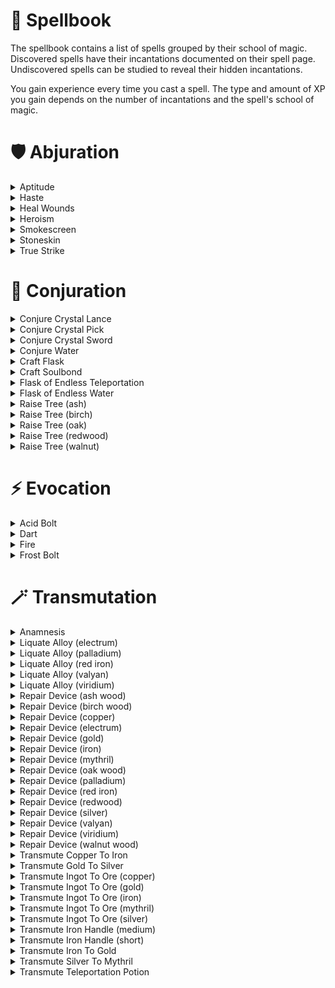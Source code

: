 # 📖 Spellbook

The spellbook contains a list of spells grouped by their school of magic. Discovered spells have their incantations documented on their spell page. Undiscovered spells can be studied to reveal their hidden incantations.

You gain experience every time you cast a spell. The type and amount of XP you gain depends on the number of incantations and the spell's school of magic.

# 🛡 Abjuration

<details>
<summary>Aptitude</summary>
<blockquote>
<h2>Aptitude</h2>
<dl>
  <dt>School</dt>
  <dd>Abjuration</dd>

  <dt>Type</dt>
  <dd>Prepared</dd>

  <dt>Description</dt>
  <dd>Temporarily increases your skill XP multiplier. Affects all skill trees except Voodoo.</dd>

  <dt>Incantations</dt>
  <dd>Discovered by <b>KennyeSpring</b>
    <table>
      <thead>
        <tr>
          <th>Dock</th>
          <th>Incantation</th>
        </tr>
      </thead>
      <tbody>
        <tr>
          <td align="center"><code>ζ</code></td>
          <td>
            "FLUID OF SILICA"
            <br />
            flask containing water
          </td>
        </tr>
        <tr>
          <td align="center"><code>δ</code></td>
          <td>
            "ESSENCE OF PRODUCE"
            <br />
            burnt onion
          </td>
        </tr>
        <tr>
          <td align="center"><code>λ</code></td>
          <td>
            "AETHER OF GEMS"
            <br />
            blue crystal shard
          </td>
        </tr>
        <tr>
          <td align="center"><code>Ω</code></td>
          <td>
            "SEAL"
          </td>
        </tr>
      </tbody>
    </table>
  </dd>
</dl>
</blockquote>
</details>

<details>
<summary>Haste</summary>
<blockquote>
<h2>Haste</h2>
<dl>
  <dt>School</dt>
  <dd>Abjuration</dd>

  <dt>Type</dt>
  <dd>Prepared</dd>

  <dt>Description</dt>
  <dd>Temporarily increases the movement speed of you and nearby Soulbound players.</dd>

  <dt>Incantations</dt>
  <dd>Discovered by <b>KennyeSpring</b>
    <table>
      <thead>
        <tr>
          <th>Dock</th>
          <th>Incantation</th>
        </tr>
      </thead>
      <tbody>
        <tr>
          <td align="center"><code>ζ</code></td>
          <td>
            "FLUID OF SILICA"
            <br />
            flask containing water
          </td>
        </tr>
        <tr>
          <td align="center"><code>δ</code></td>
          <td>
            "ESSENCE OF DAIS"
            <br />
            burnt dais leg
          </td>
        </tr>
        <tr>
          <td align="center"><code>λ</code></td>
          <td>
            "AETHER OF GEMS"
            <br />
            blue crystal shard
          </td>
        </tr>
        <tr>
          <td align="center"><code>Ω</code></td>
          <td>
            "TUFT OF SPRIGGULL"
            <br />
            red spriggull feather
          </td>
        </tr>
      </tbody>
    </table>
  </dd>
</dl>
</blockquote>
</details>

<details>
<summary>Heal Wounds</summary>
<blockquote>
<h2>Heal Wounds</h2>
<dl>
  <dt>School</dt>
  <dd>Abjuration</dd>

  <dt>Type</dt>
  <dd>Prepared</dd>

  <dt>Description</dt>
  <dd>Instantly heals you and nearby Soulbound players.</dd>

  <dt>Incantations</dt>
  <dd>This spell's incantations are unknown. You can study this spell to discover its incantations.</dd>
</dl>
</blockquote>
</details>

<details>
<summary>Heroism</summary>
<blockquote>
<h2>Heroism</h2>
<dl>
  <dt>School</dt>
  <dd>Abjuration</dd>

  <dt>Type</dt>
  <dd>Prepared</dd>

  <dt>Description</dt>
  <dd>Temporarily increases the maximum health of you and nearby Soulbound players.</dd>

  <dt>Incantations</dt>
  <dd>Discovered by <b>KennyeSpring</b>
    <table>
      <thead>
        <tr>
          <th>Dock</th>
          <th>Incantation</th>
        </tr>
      </thead>
      <tbody>
        <tr>
          <td align="center"><code>ζ</code></td>
          <td>
            "FLUID OF SILICA"
            <br />
            flask containing water
          </td>
        </tr>
        <tr>
          <td align="center"><code>δ</code></td>
          <td>
            "ESSENCE OF PRODUCE"
            <br />
            burnt carrot
          </td>
        </tr>
        <tr>
          <td align="center"><code>λ</code></td>
          <td>
            "AETHER OF GEMS"
            <br />
            blue crystal shard
          </td>
        </tr>
        <tr>
          <td align="center"><code>Ω</code></td>
          <td>
            "SEAL"
          </td>
        </tr>
      </tbody>
    </table>
  </dd>
</dl>
</blockquote>
</details>

<details>
<summary>Smokescreen</summary>
<blockquote>
<h2>Smokescreen</h2>
<dl>
  <dt>School</dt>
  <dd>Abjuration</dd>

  <dt>Type</dt>
  <dd>Prepared</dd>

  <dt>Description</dt>
  <dd>Creates a large temporary stack of smoke that obscures vision.</dd>

  <dt>Incantations</dt>
  <dd>Discovered by <b>CrossbowCat</b>
    <table>
      <thead>
        <tr>
          <th>Dock</th>
          <th>Incantation</th>
        </tr>
      </thead>
      <tbody>
        <tr>
          <td align="center"><code>ζ</code></td>
          <td>
            "BONDS OF SILICA"
            <br />
            empty flask
          </td>
        </tr>
        <tr>
          <td align="center"><code>δ</code></td>
          <td>
            "ESSENCE OF EMBERS"
            <br />
            grass clump
          </td>
        </tr>
        <tr>
          <td align="center"><code>λ</code></td>
          <td>
            "SEAL"
          </td>
        </tr>
      </tbody>
    </table>
  </dd>
</dl>
</blockquote>
</details>

<details>
<summary>Stoneskin</summary>
<blockquote>
<h2>Stoneskin</h2>
<dl>
  <dt>School</dt>
  <dd>Abjuration</dd>

  <dt>Type</dt>
  <dd>Prepared</dd>

  <dt>Description</dt>
  <dd>Creates a large temporary stack of smoke that obscures vision.Temporarily increases the damage protection of you and nearby Soulbound players.</dd>

  <dt>Incantations</dt>
  <dd>Discovered by <b>KennyeSpring</b>
    <table>
      <thead>
        <tr>
          <th>Dock</th>
          <th>Incantation</th>
        </tr>
      </thead>
      <tbody>
        <tr>
          <td align="center"><code>ζ</code></td>
          <td>
            "FLUID OF SILICA"
            <br />
            flask containing water
          </td>
        </tr>
        <tr>
          <td align="center"><code>δ</code></td>
          <td>
            "ESSENCE OF PRODUCE"
            <br />
            burnt eggplant
          </td>
        </tr>
        <tr>
          <td align="center"><code>λ</code></td>
          <td>
            "AETHER OF GEMS"
            <br />
            blue crystal shard
          </td>
        </tr>
        <tr>
          <td align="center"><code>Ω</code></td>
          <td>
            "SKIN OF EARTH"
            <br />
            rock
          </td>
        </tr>
      </tbody>
    </table>
  </dd>
</dl>
</blockquote>
</details>

<details>
<summary>True Strike</summary>
<blockquote>
<h2>True Strike</h2>
<dl>
  <dt>School</dt>
  <dd>Abjuration</dd>

  <dt>Type</dt>
  <dd>Prepared</dd>

  <dt>Description</dt>
  <dd>Temporarily increases the damage dealt by you and nearby Soulbound players.</dd>

  <dt>Incantations</dt>
  <dd>Discovered by <b>KennyeSpring</b>
    <table>
      <thead>
        <tr>
          <th>Dock</th>
          <th>Incantation</th>
        </tr>
      </thead>
      <tbody>
        <tr>
          <td align="center"><code>ζ</code></td>
          <td>
            "FLUID OF SILICA"
            <br />
            flask containing water
          </td>
        </tr>
        <tr>
          <td align="center"><code>δ</code></td>
          <td>
            "ESSENCE OF BABU"
            <br />
            burnt babu leg
          </td>
        </tr>
        <tr>
          <td align="center"><code>λ</code></td>
          <td>
            "AETHER OF GEMS"
            <br />
            blue crystal shard
          </td>
        </tr>
        <tr>
          <td align="center"><code>Ω</code></td>
          <td>
            "ARTIFACT OF WEAPON"
            <br />
            karimata arrow
          </td>
        </tr>
      </tbody>
    </table>
  </dd>
</dl>
</blockquote>
</details>

# 🌱 Conjuration

<details>
<summary>Conjure Crystal Lance</summary>
<blockquote>
<h2>Conjure Crystal Lance</h2>
<dl>
  <dt>School</dt>
  <dd>Conjuration</dd>

  <dt>Type</dt>
  <dd>Prepared</dd>

  <dt>Casts from</dt>
  <dd>Main hand</dd>

  <dt>Description</dt>
  <dd>Conjures a blue crystal lance that can be wielded like a weapon.</dd>

  <dt>Incantations</dt>
  <dd>This spell's incantations are unknown. You can study this spell to discover its incantations.</dd>
</dl>
</blockquote>
</details>

<details>
<summary>Conjure Crystal Pick</summary>
<blockquote>
<h2>Conjure Crystal Pick</h2>
<dl>
  <dt>School</dt>
  <dd>Conjuration</dd>

  <dt>Type</dt>
  <dd>Prepared</dd>

  <dt>Casts from</dt>
  <dd>Main hand</dd>

  <dt>Description</dt>
  <dd>Conjures a blue crystal pickaxe that can be wielded like a weapon.</dd>

  <dt>Incantations</dt>
  <dd>This spell's incantations are unknown. You can study this spell to discover its incantations.</dd>
</dl>
</blockquote>
</details>

<details>
<summary>Conjure Crystal Sword</summary>
<blockquote>
<h2>Conjure Crystal Sword</h2>
<dl>
  <dt>School</dt>
  <dd>Conjuration</dd>

  <dt>Type</dt>
  <dd>Prepared</dd>

  <dt>Casts from</dt>
  <dd>Main hand</dd>

  <dt>Description</dt>
  <dd>Conjures a blue crystal sword that can be wielded like a weapon.</dd>

  <dt>Incantations</dt>
  <dd>This spell's incantations are unknown. You can study this spell to discover its incantations.</dd>
</dl>
</blockquote>
</details>

<details>
<summary>Conjure Water</summary>
<blockquote>
<h2>Conjure Water</h2>
<dl>
  <dt>School</dt>
  <dd>Conjuration</dd>

  <dt>Type</dt>
  <dd>Instant</dd>

  <dt>Casts from</dt>
  <dd>Main hand</dd>

  <dt>Description</dt>
  <dd>Conjures a single serving of water inside of an empty flask.</dd>

  <dt>Incantations</dt>
  <dd>
    <table>
      <thead>
        <tr>
          <th>Dock</th>
          <th>Incantation</th>
        </tr>
      </thead>
      <tbody>
        <tr>
          <td align="center"><code>ζ</code></td>
          <td>
            "BONDS OF SILICA"
            <br />
            empty flask
          </td>
        </tr>
        <tr>
          <td align="center"><code>δ</code></td>
          <td>
            "FLUID OF PRODUCE"
            <br />
            ripe blueberry
          </td>
        </tr>
        <tr>
          <td align="center"><code>λ</code></td>
          <td>
            "SEAL"
          </td>
        </tr>
      </tbody>
    </table>
  </dd>
</dl>
</blockquote>
</details>

<details>
<summary>Craft Flask</summary>
<blockquote>
<h2>Craft Flask</h2>
<dl>
  <dt>School</dt>
  <dd>Conjuration</dd>

  <dt>Type</dt>
  <dd>Instant</dd>

  <dt>Casts from</dt>
  <dd>Main hand</dd>

  <dt>Description</dt>
  <dd>Conjures a small glass container used to hold various liquids.</dd>

  <dt>Incantations</dt>
  <dd>
    <table>
      <thead>
        <tr>
          <th>Dock</th>
          <th>Incantation</th>
        </tr>
      </thead>
      <tbody>
        <tr>
          <td align="center"><code>ζ</code></td>
          <td>
            "ESSENCE OF SILICA"
            <br />
            sandstone
          </td>
        </tr>
        <tr>
          <td align="center"><code>δ</code></td>
          <td>
            "HEART OF EMBERS"
            <br />
            coal
          </td>
        </tr>
        <tr>
          <td align="center"><code>λ</code></td>
          <td>
            "SEAL"
          </td>
        </tr>
      </tbody>
    </table>
  </dd>
</dl>
</blockquote>
</details>

<details>
<summary>Craft Soulbond</summary>
<blockquote>
<h2>Craft Soulbond</h2>
<dl>
  <dt>School</dt>
  <dd>Conjuration</dd>

  <dt>Type</dt>
  <dd>Instant</dd>

  <dt>Casts from</dt>
  <dd>Main hand</dd>

  <dt>Description</dt>
  <dd>Creates an artifact that lets another player bind their soul to you. Once Soulbound, certain spells that affect you also affect them. To Soulbind with someone, the other player must place the artifact in one of your belt docks. You can have up to 4 other players Soulbound to you at once. Touching an artifact bound to another player will break the Soulbond.</dd>

  <dt>Incantations</dt>
  <dd>This spell's incantations are unknown. You can study this spell to discover its incantations.</dd>
</dl>
</blockquote>
</details>

<details>
<summary>Flask of Endless Teleportation</summary>
<blockquote>
<h2>Flask of Endless Teleportation</h2>
<dl>
  <dt>School</dt>
  <dd>Conjuration</dd>

  <dt>Type</dt>
  <dd>Instant</dd>

  <dt>Casts from</dt>
  <dd>Main hand</dd>

  <dt>Description</dt>
  <dd>Conjures additional servings of teleportation potion inside of a flask already containing teleportation potion.</dd>

  <dt>Incantations</dt>
  <dd>
    <table>
      <thead>
        <tr>
          <th>Dock</th>
          <th>Incantation</th>
        </tr>
      </thead>
      <tbody>
        <tr>
          <td align="center"><code>ζ</code></td>
          <td>
            "FLUID OF SILICA"
            <br />
            flask containing teleportation potion
          </td>
        </tr>
        <tr>
          <td align="center"><code>δ</code></td>
          <td>
            "ESSENCE OF FUNGI"
            <br />
            burnt red mushroom
          </td>
        </tr>
        <tr>
          <td align="center"><code>λ</code></td>
          <td>
            "SEAL"
          </td>
        </tr>
      </tbody>
    </table>
  </dd>
</dl>
</blockquote>
</details>

<details>
<summary>Flask of Endless Water</summary>
<blockquote>
<h2>Flask of Endless Water</h2>
<dl>
  <dt>School</dt>
  <dd>Conjuration</dd>

  <dt>Type</dt>
  <dd>Instant</dd>

  <dt>Casts from</dt>
  <dd>Main hand</dd>

  <dt>Description</dt>
  <dd>Conjures additional servings of water inside of a flask already containing water.</dd>

  <dt>Incantations</dt>
  <dd>
    <table>
      <thead>
        <tr>
          <th>Dock</th>
          <th>Incantation</th>
        </tr>
      </thead>
      <tbody>
        <tr>
          <td align="center"><code>ζ</code></td>
          <td>
            "FLUID OF SILICA"
            <br />
            flask containing water
          </td>
        </tr>
        <tr>
          <td align="center"><code>δ</code></td>
          <td>
            "FLUID OF PRODUCE"
            <br />
            ripe blueberry
          </td>
        </tr>
        <tr>
          <td align="center"><code>λ</code></td>
          <td>
            "SEAL"
          </td>
        </tr>
      </tbody>
    </table>
  </dd>
</dl>
</blockquote>
</details>

<details>
<summary>Raise Tree (ash)</summary>
<blockquote>
<h2>Raise Tree (ash)</h2>
<dl>
  <dt>School</dt>
  <dd>Conjuration</dd>

  <dt>Type</dt>
  <dd>Prepared</dd>

  <dt>Casts from</dt>
  <dd>Main hand</dd>

  <dt>Description</dt>
  <dd>Conjures a unique ash tree.</dd>

  <dt>Incantations</dt>
  <dd>This spell's incantations are unknown. You can study this spell to discover its incantations.</dd>
</dl>
</blockquote>
</details>

<details>
<summary>Raise Tree (birch)</summary>
<blockquote>
<h2>Raise Tree (birch)</h2>
<dl>
  <dt>School</dt>
  <dd>Conjuration</dd>

  <dt>Type</dt>
  <dd>Prepared</dd>

  <dt>Casts from</dt>
  <dd>Main hand</dd>

  <dt>Description</dt>
  <dd>Conjures a unique birch tree.</dd>

  <dt>Incantations</dt>
  <dd>This spell's incantations are unknown. You can study this spell to discover its incantations.</dd>
</dl>
</blockquote>
</details>

<details>
<summary>Raise Tree (oak)</summary>
<blockquote>
<h2>Raise Tree (oak)</h2>
<dl>
  <dt>School</dt>
  <dd>Conjuration</dd>

  <dt>Type</dt>
  <dd>Prepared</dd>

  <dt>Casts from</dt>
  <dd>Main hand</dd>

  <dt>Description</dt>
  <dd>Conjures a unique oak tree.</dd>

  <dt>Incantations</dt>
  <dd>This spell's incantations are unknown. You can study this spell to discover its incantations.</dd>
</dl>
</blockquote>
</details>

<details>
<summary>Raise Tree (redwood)</summary>
<blockquote>
<h2>Raise Tree (redwood)</h2>
<dl>
  <dt>School</dt>
  <dd>Conjuration</dd>

  <dt>Type</dt>
  <dd>Prepared</dd>

  <dt>Casts from</dt>
  <dd>Main hand</dd>

  <dt>Description</dt>
  <dd>Conjures a unique redwood tree.</dd>

  <dt>Incantations</dt>
  <dd>This spell's incantations are unknown. You can study this spell to discover its incantations.</dd>
</dl>
</blockquote>
</details>

<details>
<summary>Raise Tree (walnut)</summary>
<blockquote>
<h2>Raise Tree (walnut)</h2>
<dl>
  <dt>School</dt>
  <dd>Conjuration</dd>

  <dt>Type</dt>
  <dd>Prepared</dd>

  <dt>Casts from</dt>
  <dd>Main hand</dd>

  <dt>Description</dt>
  <dd>Conjures a walnut birch tree.</dd>

  <dt>Incantations</dt>
  <dd>This spell's incantations are unknown. You can study this spell to discover its incantations.</dd>
</dl>
</blockquote>
</details>

# ⚡️ Evocation

<details>
<summary>Acid Bolt</summary>
<blockquote>
<h2>Acid Bolt</h2>
<dl>
  <dt>School</dt>
  <dd>Evocation</dd>

  <dt>Type</dt>
  <dd>Prepared</dd>

  <dt>Casts from</dt>
  <dd>Main hand</dd>

  <dt>Description</dt>
  <dd>Launches a large ball of acid from your hand.</dd>

  <dt>Incantations</dt>
  <dd>This spell's incantations are unknown. You can study this spell to discover its incantations.</dd>
</dl>
</blockquote>
</details>

<details>
<summary>Dart</summary>
<blockquote>
<h2>Dart</h2>
<dl>
  <dt>School</dt>
  <dd>Evocation</dd>

  <dt>Type</dt>
  <dd>Prepared</dd>

  <dt>Casts from</dt>
  <dd>Main hand</dd>

  <dt>Description</dt>
  <dd>Launches a gotera dart from your hand.</dd>

  <dt>Incantations</dt>
  <dd>This spell's incantations are unknown. You can study this spell to discover its incantations.</dd>
</dl>
</blockquote>
</details>

<details>
<summary>Fire</summary>
<blockquote>
<h2>Fire</h2>
<dl>
  <dt>School</dt>
  <dd>Evocation</dd>

  <dt>Type</dt>
  <dd>Prepared</dd>

  <dt>Casts from</dt>
  <dd>Main hand</dd>

  <dt>Description</dt>
  <dd>Creates a fireball in the palm of your hand. This fireball can be placed on the ground to kindle firewood, or thrown to illuminate dark places.</dd>

  <dt>Incantations</dt>
  <dd>
    <table>
      <thead>
        <tr>
          <th>Dock</th>
          <th>Incantation</th>
        </tr>
      </thead>
      <tbody>
        <tr>
          <td align="center"><code>ζ</code></td>
          <td>
            "ESSENCE OF EMBERS"
            <br />
            grass clump
          </td>
        </tr>
        <tr>
          <td align="center"><code>δ</code></td>
          <td>
            "FRAGMENT OF PYRE"
            <br />
            flint
          </td>
        </tr>
        <tr>
          <td align="center"><code>λ</code></td>
          <td>
            "SEAL"
          </td>
        </tr>
      </tbody>
    </table>
  </dd>
</dl>
</blockquote>
</details>

<details>
<summary>Frost Bolt</summary>
<blockquote>
<h2>Frost Bolt</h2>
<dl>
  <dt>School</dt>
  <dd>Evocation</dd>

  <dt>Type</dt>
  <dd>Prepared</dd>

  <dt>Casts from</dt>
  <dd>Main hand</dd>

  <dt>Description</dt>
  <dd>Launches a large ball of icy crystals from your hand.</dd>

  <dt>Incantations</dt>
  <dd>This spell's incantations are unknown. You can study this spell to discover its incantations.</dd>
</dl>
</blockquote>
</details>

# 🪄 Transmutation

<details>
<summary>Anamnesis</summary>
<blockquote>
<h2>Anamnesis</h2>
<dl>
  <dt>School</dt>
  <dd>Transmutation</dd>

  <dt>Type</dt>
  <dd>Prepared</dd>

  <dt>Casts from</dt>
  <dd>Main hand</dd>

  <dt>Description</dt>
  <dd>Reverse-age any given produce. Works on all unsliced fruits and vegetables, as well as apple cores and pumpkin pieces.</dd>

  <dt>Incantations</dt>
  <dd>This spell's incantations are unknown. You can study this spell to discover its incantations.</dd>
</dl>
</blockquote>
</details>

<details>
<summary>Liquate Alloy (electrum)</summary>
<blockquote>
<h2>Liquate Alloy (electrum)</h2>
<dl>
  <dt>School</dt>
  <dd>Transmutation</dd>

  <dt>Type</dt>
  <dd>Prepared</dd>

  <dt>Casts from</dt>
  <dd>Both hands</dd>

  <dt>Description</dt>
  <dd>Splits an electrum ingot into its base metals.</dd>

  <dt>Incantations</dt>
  <dd>This spell's incantations are unknown. You can study this spell to discover its incantations.</dd>
</dl>
</blockquote>
</details>

<details>
<summary>Liquate Alloy (palladium)</summary>
<blockquote>
<h2>Liquate Alloy (palladium)</h2>
<dl>
  <dt>School</dt>
  <dd>Transmutation</dd>

  <dt>Type</dt>
  <dd>Prepared</dd>

  <dt>Casts from</dt>
  <dd>Both hands</dd>

  <dt>Description</dt>
  <dd>Splits a palladium ingot into its base metals.</dd>

  <dt>Incantations</dt>
  <dd>This spell's incantations are unknown. You can study this spell to discover its incantations.</dd>
</dl>
</blockquote>
</details>

<details>
<summary>Liquate Alloy (red iron)</summary>
<blockquote>
<h2>Liquate Alloy (red iron)</h2>
<dl>
  <dt>School</dt>
  <dd>Transmutation</dd>

  <dt>Type</dt>
  <dd>Prepared</dd>

  <dt>Casts from</dt>
  <dd>Both hands</dd>

  <dt>Description</dt>
  <dd>Splits a red iron ingot into its base metals.</dd>

  <dt>Incantations</dt>
  <dd>This spell's incantations are unknown. You can study this spell to discover its incantations.</dd>
</dl>
</blockquote>
</details>

<details>
<summary>Liquate Alloy (valyan)</summary>
<blockquote>
<h2>Liquate Alloy (valyan)</h2>
<dl>
  <dt>School</dt>
  <dd>Transmutation</dd>

  <dt>Type</dt>
  <dd>Prepared</dd>

  <dt>Casts from</dt>
  <dd>Both hands</dd>

  <dt>Description</dt>
  <dd>Splits a valyan ingot into its base metals.</dd>

  <dt>Incantations</dt>
  <dd>This spell's incantations are unknown. You can study this spell to discover its incantations.</dd>
</dl>
</blockquote>
</details>

<details>
<summary>Liquate Alloy (viridium)</summary>
<blockquote>
<h2>Liquate Alloy (viridium)</h2>
<dl>
  <dt>School</dt>
  <dd>Transmutation</dd>

  <dt>Type</dt>
  <dd>Prepared</dd>

  <dt>Casts from</dt>
  <dd>Both hands</dd>

  <dt>Description</dt>
  <dd>Splits a viridium ingot into its base metals.</dd>

  <dt>Incantations</dt>
  <dd>This spell's incantations are unknown. You can study this spell to discover its incantations.</dd>
</dl>
</blockquote>
</details>

<details>
<summary>Repair Device (ash wood)</summary>
<blockquote>
<h2>Repair Device (ash wood)</h2>
<dl>
  <dt>School</dt>
  <dd>Transmutation</dd>

  <dt>Type</dt>
  <dd>Instant</dd>

  <dt>Casts from</dt>
  <dd>Main hand</dd>

  <dt>Description</dt>
  <dd>Restores some of the integrity of all ash wood parts in a hilted device.</dd>

  <dt>Incantations</dt>
  <dd>This spell's incantations are unknown. You can study this spell to discover its incantations.</dd>
</dl>
</blockquote>
</details>

<details>
<summary>Repair Device (birch wood)</summary>
<blockquote>
<h2>Repair Device (birch wood)</h2>
<dl>
  <dt>School</dt>
  <dd>Transmutation</dd>

  <dt>Type</dt>
  <dd>Instant</dd>

  <dt>Casts from</dt>
  <dd>Main hand</dd>

  <dt>Description</dt>
  <dd>Restores some of the integrity of all birch wood parts in a hilted device.</dd>

  <dt>Incantations</dt>
  <dd>This spell's incantations are unknown. You can study this spell to discover its incantations.</dd>
</dl>
</blockquote>
</details>

<details>
<summary>Repair Device (copper)</summary>
<blockquote>
<h2>Repair Device (copper)</h2>
<dl>
  <dt>School</dt>
  <dd>Transmutation</dd>

  <dt>Type</dt>
  <dd>Instant</dd>

  <dt>Casts from</dt>
  <dd>Main hand</dd>

  <dt>Description</dt>
  <dd>Restores some of the integrity of all copper parts in a hilted device.</dd>

  <dt>Incantations</dt>
  <dd>
    <table>
      <thead>
        <tr>
          <th>Dock</th>
          <th>Incantation</th>
        </tr>
      </thead>
      <tbody>
        <tr>
          <td align="center"><code>ζ</code></td>
          <td>
            "HEART OF WEAPON"
            <br />
            hilted apparatus
          </td>
        </tr>
        <tr>
          <td align="center"><code>δ</code></td>
          <td>
            "ESSENCE OF EMBERS"
            <br />
            coal
          </td>
        </tr>
        <tr>
          <td align="center"><code>λ</code></td>
          <td>
            "ARTIFACT OF EARTH"
            <br />
            copper ingot
          </td>
        </tr>
        <tr>
          <td align="center"><code>Ω</code></td>
          <td>
            "FLUID OF SPRIGGULL"
            <br />
            spriggull bone shard
          </td>
        </tr>
      </tbody>
    </table>
  </dd>
</dl>
</blockquote>
</details>

<details>
<summary>Repair Device (electrum)</summary>
<blockquote>
<h2>Repair Device (electrum)</h2>
<dl>
  <dt>School</dt>
  <dd>Transmutation</dd>

  <dt>Type</dt>
  <dd>Instant</dd>

  <dt>Casts from</dt>
  <dd>Main hand</dd>

  <dt>Description</dt>
  <dd>Restores some of the integrity of all electrum parts in a hilted device.</dd>

  <dt>Incantations</dt>
  <dd>
    <table>
      <thead>
        <tr>
          <th>Dock</th>
          <th>Incantation</th>
        </tr>
      </thead>
      <tbody>
        <tr>
          <td align="center"><code>ζ</code></td>
          <td>
            "HEART OF WEAPON"
            <br />
            hilted apparatus
          </td>
        </tr>
        <tr>
          <td align="center"><code>δ</code></td>
          <td>
            "ESSENCE OF EMBERS"
            <br />
            coal
          </td>
        </tr>
        <tr>
          <td align="center"><code>λ</code></td>
          <td>
            "ARTIFACT OF EARTH"
            <br />
            electrum ingot
          </td>
        </tr>
        <tr>
          <td align="center"><code>Ω</code></td>
          <td>
            "FLUID OF SPRIGGULL"
            <br />
            spriggull bone shard
          </td>
        </tr>
      </tbody>
    </table>
  </dd>
</dl>
</blockquote>
</details>

<details>
<summary>Repair Device (gold)</summary>
<blockquote>
<h2>Repair Device (gold)</h2>
<dl>
  <dt>School</dt>
  <dd>Transmutation</dd>

  <dt>Type</dt>
  <dd>Instant</dd>

  <dt>Casts from</dt>
  <dd>Main hand</dd>

  <dt>Description</dt>
  <dd>Restores some of the integrity of all gold parts in a hilted device.</dd>

  <dt>Incantations</dt>
  <dd>
    <table>
      <thead>
        <tr>
          <th>Dock</th>
          <th>Incantation</th>
        </tr>
      </thead>
      <tbody>
        <tr>
          <td align="center"><code>ζ</code></td>
          <td>
            "HEART OF WEAPON"
            <br />
            hilted apparatus
          </td>
        </tr>
        <tr>
          <td align="center"><code>δ</code></td>
          <td>
            "ESSENCE OF EMBERS"
            <br />
            coal
          </td>
        </tr>
        <tr>
          <td align="center"><code>λ</code></td>
          <td>
            "ARTIFACT OF EARTH"
            <br />
            gold ingot
          </td>
        </tr>
        <tr>
          <td align="center"><code>Ω</code></td>
          <td>
            "FLUID OF SPRIGGULL"
            <br />
            spriggull bone shard
          </td>
        </tr>
      </tbody>
    </table>
  </dd>
</dl>
</blockquote>
</details>

<details>
<summary>Repair Device (iron)</summary>
<blockquote>
<h2>Repair Device (iron)</h2>
<dl>
  <dt>School</dt>
  <dd>Transmutation</dd>

  <dt>Type</dt>
  <dd>Instant</dd>

  <dt>Casts from</dt>
  <dd>Main hand</dd>

  <dt>Description</dt>
  <dd>Restores some of the integrity of all iron parts in a hilted device.</dd>

  <dt>Incantations</dt>
  <dd>
    <table>
      <thead>
        <tr>
          <th>Dock</th>
          <th>Incantation</th>
        </tr>
      </thead>
      <tbody>
        <tr>
          <td align="center"><code>ζ</code></td>
          <td>
            "HEART OF WEAPON"
            <br />
            hilted apparatus
          </td>
        </tr>
        <tr>
          <td align="center"><code>δ</code></td>
          <td>
            "ESSENCE OF EMBERS"
            <br />
            coal
          </td>
        </tr>
        <tr>
          <td align="center"><code>λ</code></td>
          <td>
            "ARTIFACT OF EARTH"
            <br />
            iron ingot
          </td>
        </tr>
        <tr>
          <td align="center"><code>Ω</code></td>
          <td>
            "FLUID OF SPRIGGULL"
            <br />
            spriggull bone shard
          </td>
        </tr>
      </tbody>
    </table>
  </dd>
</dl>
</blockquote>
</details>

<details>
<summary>Repair Device (mythril)</summary>
<blockquote>
<h2>Repair Device (mythril)</h2>
<dl>
  <dt>School</dt>
  <dd>Transmutation</dd>

  <dt>Type</dt>
  <dd>Instant</dd>

  <dt>Casts from</dt>
  <dd>Main hand</dd>

  <dt>Description</dt>
  <dd>Restores some of the integrity of all mythril parts in a hilted device.</dd>

  <dt>Incantations</dt>
  <dd>
    <table>
      <thead>
        <tr>
          <th>Dock</th>
          <th>Incantation</th>
        </tr>
      </thead>
      <tbody>
        <tr>
          <td align="center"><code>ζ</code></td>
          <td>
            "HEART OF WEAPON"
            <br />
            hilted apparatus
          </td>
        </tr>
        <tr>
          <td align="center"><code>δ</code></td>
          <td>
            "ESSENCE OF EMBERS"
            <br />
            coal
          </td>
        </tr>
        <tr>
          <td align="center"><code>λ</code></td>
          <td>
            "ARTIFACT OF EARTH"
            <br />
            mythril ingot
          </td>
        </tr>
        <tr>
          <td align="center"><code>Ω</code></td>
          <td>
            "FLUID OF SPRIGGULL"
            <br />
            spriggull bone shard
          </td>
        </tr>
      </tbody>
    </table>
  </dd>
</dl>
</blockquote>
</details>

<details>
<summary>Repair Device (oak wood)</summary>
<blockquote>
<h2>Repair Device (oak wood)</h2>
<dl>
  <dt>School</dt>
  <dd>Transmutation</dd>

  <dt>Type</dt>
  <dd>Instant</dd>

  <dt>Casts from</dt>
  <dd>Main hand</dd>

  <dt>Description</dt>
  <dd>Restores some of the integrity of all oak wood parts in a hilted device.</dd>

  <dt>Incantations</dt>
  <dd>This spell's incantations are unknown. You can study this spell to discover its incantations.</dd>
</dl>
</blockquote>
</details>

<details>
<summary>Repair Device (palladium)</summary>
<blockquote>
<h2>Repair Device (palladium)</h2>
<dl>
  <dt>School</dt>
  <dd>Transmutation</dd>

  <dt>Type</dt>
  <dd>Instant</dd>

  <dt>Casts from</dt>
  <dd>Main hand</dd>

  <dt>Description</dt>
  <dd>Restores some of the integrity of all palladium parts in a hilted device.</dd>

  <dt>Incantations</dt>
  <dd>
    <table>
      <thead>
        <tr>
          <th>Dock</th>
          <th>Incantation</th>
        </tr>
      </thead>
      <tbody>
        <tr>
          <td align="center"><code>ζ</code></td>
          <td>
            "HEART OF WEAPON"
            <br />
            hilted apparatus
          </td>
        </tr>
        <tr>
          <td align="center"><code>δ</code></td>
          <td>
            "ESSENCE OF EMBERS"
            <br />
            coal
          </td>
        </tr>
        <tr>
          <td align="center"><code>λ</code></td>
          <td>
            "ARTIFACT OF EARTH"
            <br />
            palladium ingot
          </td>
        </tr>
        <tr>
          <td align="center"><code>Ω</code></td>
          <td>
            "FLUID OF SPRIGGULL"
            <br />
            spriggull bone shard
          </td>
        </tr>
      </tbody>
    </table>
  </dd>
</dl>
</blockquote>
</details>

<details>
<summary>Repair Device (red iron)</summary>
<blockquote>
<h2>Repair Device (red iron)</h2>
<dl>
  <dt>School</dt>
  <dd>Transmutation</dd>

  <dt>Type</dt>
  <dd>Instant</dd>

  <dt>Casts from</dt>
  <dd>Main hand</dd>

  <dt>Description</dt>
  <dd>Restores some of the integrity of all red iron parts in a hilted device.</dd>

  <dt>Incantations</dt>
  <dd>
    <table>
      <thead>
        <tr>
          <th>Dock</th>
          <th>Incantation</th>
        </tr>
      </thead>
      <tbody>
        <tr>
          <td align="center"><code>ζ</code></td>
          <td>
            "HEART OF WEAPON"
            <br />
            hilted apparatus
          </td>
        </tr>
        <tr>
          <td align="center"><code>δ</code></td>
          <td>
            "ESSENCE OF EMBERS"
            <br />
            coal
          </td>
        </tr>
        <tr>
          <td align="center"><code>λ</code></td>
          <td>
            "ARTIFACT OF EARTH"
            <br />
            red iron ingot
          </td>
        </tr>
        <tr>
          <td align="center"><code>Ω</code></td>
          <td>
            "FLUID OF SPRIGGULL"
            <br />
            spriggull bone shard
          </td>
        </tr>
      </tbody>
    </table>
  </dd>
</dl>
</blockquote>
</details>

<details>
<summary>Repair Device (redwood)</summary>
<blockquote>
<h2>Repair Device (redwood)</h2>
<dl>
  <dt>School</dt>
  <dd>Transmutation</dd>

  <dt>Type</dt>
  <dd>Instant</dd>

  <dt>Casts from</dt>
  <dd>Main hand</dd>

  <dt>Description</dt>
  <dd>Restores some of the integrity of all redwood parts in a hilted device.</dd>

  <dt>Incantations</dt>
  <dd>This spell's incantations are unknown. You can study this spell to discover its incantations.</dd>
</dl>
</blockquote>
</details>

<details>
<summary>Repair Device (silver)</summary>
<blockquote>
<h2>Repair Device (silver)</h2>
<dl>
  <dt>School</dt>
  <dd>Transmutation</dd>

  <dt>Type</dt>
  <dd>Instant</dd>

  <dt>Casts from</dt>
  <dd>Main hand</dd>

  <dt>Description</dt>
  <dd>Restores some of the integrity of all silver parts in a hilted device.</dd>

  <dt>Incantations</dt>
  <dd>
    <table>
      <thead>
        <tr>
          <th>Dock</th>
          <th>Incantation</th>
        </tr>
      </thead>
      <tbody>
        <tr>
          <td align="center"><code>ζ</code></td>
          <td>
            "HEART OF WEAPON"
            <br />
            hilted apparatus
          </td>
        </tr>
        <tr>
          <td align="center"><code>δ</code></td>
          <td>
            "ESSENCE OF EMBERS"
            <br />
            coal
          </td>
        </tr>
        <tr>
          <td align="center"><code>λ</code></td>
          <td>
            "ARTIFACT OF EARTH"
            <br />
            silver ingot
          </td>
        </tr>
        <tr>
          <td align="center"><code>Ω</code></td>
          <td>
            "FLUID OF SPRIGGULL"
            <br />
            spriggull bone shard
          </td>
        </tr>
      </tbody>
    </table>
  </dd>
</dl>
</blockquote>
</details>

<details>
<summary>Repair Device (valyan)</summary>
<blockquote>
<h2>Repair Device (valyan)</h2>
<dl>
  <dt>School</dt>
  <dd>Transmutation</dd>

  <dt>Type</dt>
  <dd>Instant</dd>

  <dt>Casts from</dt>
  <dd>Main hand</dd>

  <dt>Description</dt>
  <dd>Restores some of the integrity of all valyan parts in a hilted device.</dd>

  <dt>Incantations</dt>
  <dd>
    <table>
      <thead>
        <tr>
          <th>Dock</th>
          <th>Incantation</th>
        </tr>
      </thead>
      <tbody>
        <tr>
          <td align="center"><code>ζ</code></td>
          <td>
            "HEART OF WEAPON"
            <br />
            hilted apparatus
          </td>
        </tr>
        <tr>
          <td align="center"><code>δ</code></td>
          <td>
            "ESSENCE OF EMBERS"
            <br />
            coal
          </td>
        </tr>
        <tr>
          <td align="center"><code>λ</code></td>
          <td>
            "ARTIFACT OF EARTH"
            <br />
            valyan ingot
          </td>
        </tr>
        <tr>
          <td align="center"><code>Ω</code></td>
          <td>
            "FLUID OF SPRIGGULL"
            <br />
            spriggull bone shard
          </td>
        </tr>
      </tbody>
    </table>
  </dd>
</dl>
</blockquote>
</details>

<details>
<summary>Repair Device (viridium)</summary>
<blockquote>
<h2>Repair Device (viridium)</h2>
<dl>
  <dt>School</dt>
  <dd>Transmutation</dd>

  <dt>Type</dt>
  <dd>Instant</dd>

  <dt>Casts from</dt>
  <dd>Main hand</dd>

  <dt>Description</dt>
  <dd>Restores some of the integrity of all viridium parts in a hilted device.</dd>

  <dt>Incantations</dt>
  <dd>
    <table>
      <thead>
        <tr>
          <th>Dock</th>
          <th>Incantation</th>
        </tr>
      </thead>
      <tbody>
        <tr>
          <td align="center"><code>ζ</code></td>
          <td>
            "HEART OF WEAPON"
            <br />
            hilted apparatus
          </td>
        </tr>
        <tr>
          <td align="center"><code>δ</code></td>
          <td>
            "ESSENCE OF EMBERS"
            <br />
            coal
          </td>
        </tr>
        <tr>
          <td align="center"><code>λ</code></td>
          <td>
            "ARTIFACT OF EARTH"
            <br />
            viridium ingot
          </td>
        </tr>
        <tr>
          <td align="center"><code>Ω</code></td>
          <td>
            "FLUID OF SPRIGGULL"
            <br />
            spriggull bone shard
          </td>
        </tr>
      </tbody>
    </table>
  </dd>
</dl>
</blockquote>
</details>

<details>
<summary>Repair Device (walnut wood)</summary>
<blockquote>
<h2>Repair Device (walnut wood)</h2>
<dl>
  <dt>School</dt>
  <dd>Transmutation</dd>

  <dt>Type</dt>
  <dd>Instant</dd>

  <dt>Casts from</dt>
  <dd>Main hand</dd>

  <dt>Description</dt>
  <dd>Restores some of the integrity of all walnut wood parts in a hilted device.</dd>

  <dt>Incantations</dt>
  <dd>This spell's incantations are unknown. You can study this spell to discover its incantations.</dd>
</dl>
</blockquote>
</details>

<details>
<summary>Transmute Copper To Iron</summary>
<blockquote>
<h2>Transmute Copper To Iron</h2>
<dl>
  <dt>School</dt>
  <dd>Transmutation</dd>

  <dt>Type</dt>
  <dd>Instant</dd>

  <dt>Casts from</dt>
  <dd>Main hand</dd>

  <dt>Description</dt>
  <dd>Transmutes a copper ingot to an iron ingot.</dd>

  <dt>Incantations</dt>
  <dd>
    <table>
      <thead>
        <tr>
          <th>Dock</th>
          <th>Incantation</th>
        </tr>
      </thead>
      <tbody>
        <tr>
          <td align="center"><code>ζ</code></td>
          <td>
            "ESSENCE OF EMBERS"
            <br />
            coal
          </td>
        </tr>
        <tr>
          <td align="center"><code>δ</code></td>
          <td>
            "ARTIFACT OF EARTH"
            <br />
            copper ingot
          </td>
        </tr>
        <tr>
          <td align="center"><code>λ</code></td>
          <td>
            "HEART OF GEMS"
            <br />
            blue crystal gem
          </td>
        </tr>
        <tr>
          <td align="center"><code>Ω</code></td>
          <td>
            "SEAL"
          </td>
        </tr>
      </tbody>
    </table>
  </dd>
</dl>
</blockquote>
</details>

<details>
<summary>Transmute Gold To Silver</summary>
<blockquote>
<h2>Transmute Gold To Silver</h2>
<dl>
  <dt>School</dt>
  <dd>Transmutation</dd>

  <dt>Type</dt>
  <dd>Instant</dd>

  <dt>Casts from</dt>
  <dd>Main hand</dd>

  <dt>Description</dt>
  <dd>Transmutes a gold ingot to a silver ingot.</dd>

  <dt>Incantations</dt>
  <dd>This spell's incantations are unknown. You can study this spell to discover its incantations.</dd>
</dl>
</blockquote>
</details>

<details>
<summary>Transmute Ingot To Ore (copper)</summary>
<blockquote>
<h2>Transmute Ingot To Ore (copper)</h2>
<dl>
  <dt>School</dt>
  <dd>Transmutation</dd>

  <dt>Type</dt>
  <dd>Instant</dd>

  <dt>Casts from</dt>
  <dd>Both hands</dd>

  <dt>Description</dt>
  <dd>Transmutes a copper ingot to ore at a ratio of 1 ingot to 2 ore.</dd>

  <dt>Incantations</dt>
  <dd>This spell's incantations are unknown. You can study this spell to discover its incantations.</dd>
</dl>
</blockquote>
</details>

<details>
<summary>Transmute Ingot To Ore (gold)</summary>
<blockquote>
<h2>Transmute Ingot To Ore (gold)</h2>
<dl>
  <dt>School</dt>
  <dd>Transmutation</dd>

  <dt>Type</dt>
  <dd>Instant</dd>

  <dt>Casts from</dt>
  <dd>Both hands</dd>

  <dt>Description</dt>
  <dd>Transmutes a gold ingot to ore at a ratio of 1 ingot to 2 ore.</dd>

  <dt>Incantations</dt>
  <dd>This spell's incantations are unknown. You can study this spell to discover its incantations.</dd>
</dl>
</blockquote>
</details>

<details>
<summary>Transmute Ingot To Ore (iron)</summary>
<blockquote>
<h2>Transmute Ingot To Ore (iron)</h2>
<dl>
  <dt>School</dt>
  <dd>Transmutation</dd>

  <dt>Type</dt>
  <dd>Instant</dd>

  <dt>Casts from</dt>
  <dd>Both hands</dd>

  <dt>Description</dt>
  <dd>Transmutes a iron ingot to ore at a ratio of 1 ingot to 2 ore.</dd>

  <dt>Incantations</dt>
  <dd>This spell's incantations are unknown. You can study this spell to discover its incantations.</dd>
</dl>
</blockquote>
</details>

<details>
<summary>Transmute Ingot To Ore (mythril)</summary>
<blockquote>
<h2>Transmute Ingot To Ore (mythril)</h2>
<dl>
  <dt>School</dt>
  <dd>Transmutation</dd>

  <dt>Type</dt>
  <dd>Instant</dd>

  <dt>Casts from</dt>
  <dd>Both hands</dd>

  <dt>Description</dt>
  <dd>Transmutes a mythril ingot to ore at a ratio of 1 ingot to 2 ore.</dd>

  <dt>Incantations</dt>
  <dd>This spell's incantations are unknown. You can study this spell to discover its incantations.</dd>
</dl>
</blockquote>
</details>

<details>
<summary>Transmute Ingot To Ore (silver)</summary>
<blockquote>
<h2>Transmute Ingot To Ore (silver)</h2>
<dl>
  <dt>School</dt>
  <dd>Transmutation</dd>

  <dt>Type</dt>
  <dd>Instant</dd>

  <dt>Casts from</dt>
  <dd>Both hands</dd>

  <dt>Description</dt>
  <dd>Transmutes a silver ingot to ore at a ratio of 1 ingot to 2 ore.</dd>

  <dt>Incantations</dt>
  <dd>This spell's incantations are unknown. You can study this spell to discover its incantations.</dd>
</dl>
</blockquote>
</details>

<details>
<summary>Transmute Iron Handle (medium)</summary>
<blockquote>
<h2>Transmute Iron Handle (medium)</h2>
<dl>
  <dt>School</dt>
  <dd>Transmutation</dd>

  <dt>Type</dt>
  <dd>Instant</dd>

  <dt>Casts from</dt>
  <dd>Main hand</dd>

  <dt>Description</dt>
  <dd>Transmutes a medium wooden handle to its iron equivalent.</dd>

  <dt>Incantations</dt>
  <dd>This spell's incantations are unknown. You can study this spell to discover its incantations.</dd>
</dl>
</blockquote>
</details>

<details>
<summary>Transmute Iron Handle (short)</summary>
<blockquote>
<h2>Transmute Iron Handle (short)</h2>
<dl>
  <dt>School</dt>
  <dd>Transmutation</dd>

  <dt>Type</dt>
  <dd>Instant</dd>

  <dt>Casts from</dt>
  <dd>Main hand</dd>

  <dt>Description</dt>
  <dd>Transmutes a short wooden handle to its iron equivalent.</dd>

  <dt>Incantations</dt>
  <dd>This spell's incantations are unknown. You can study this spell to discover its incantations.</dd>
</dl>
</blockquote>
</details>

<details>
<summary>Transmute Iron To Gold</summary>
<blockquote>
<h2>Transmute Iron To Gold</h2>
<dl>
  <dt>School</dt>
  <dd>Transmutation</dd>

  <dt>Type</dt>
  <dd>Instant</dd>

  <dt>Casts from</dt>
  <dd>Main hand</dd>

  <dt>Description</dt>
  <dd>Transmutes an iron ingot to a gold ingot.</dd>

  <dt>Incantations</dt>
  <dd>
    <table>
      <thead>
        <tr>
          <th>Dock</th>
          <th>Incantation</th>
        </tr>
      </thead>
      <tbody>
        <tr>
          <td align="center"><code>ζ</code></td>
          <td>
            "ESSENCE OF EMBERS"
            <br />
            coal
          </td>
        </tr>
        <tr>
          <td align="center"><code>δ</code></td>
          <td>
            "ARTIFACT OF EARTH"
            <br />
            iron ingot
          </td>
        </tr>
        <tr>
          <td align="center"><code>λ</code></td>
          <td>
            "HEART OF GEMS"
            <br />
            blue crystal gem
          </td>
        </tr>
        <tr>
          <td align="center"><code>Ω</code></td>
          <td>
            "SEAL"
          </td>
        </tr>
      </tbody>
    </table>
  </dd>
</dl>
</blockquote>
</details>

<details>
<summary>Transmute Silver To Mythril</summary>
<blockquote>
<h2>Transmute Silver To Mythril</h2>
<dl>
  <dt>School</dt>
  <dd>Transmutation</dd>

  <dt>Type</dt>
  <dd>Instant</dd>

  <dt>Casts from</dt>
  <dd>Main hand</dd>

  <dt>Description</dt>
  <dd>Transmutes a silver ingot to a mythril ingot.</dd>

  <dt>Incantations</dt>
  <dd>This spell's incantations are unknown. You can study this spell to discover its incantations.</dd>
</dl>
</blockquote>
</details>

<details>
<summary>Transmute Teleportation Potion</summary>
<blockquote>
<h2>Transmute Teleportation Potion</h2>
<dl>
  <dt>School</dt>
  <dd>Transmutation</dd>

  <dt>Type</dt>
  <dd>Instant</dd>

  <dt>Casts from</dt>
  <dd>Main hand</dd>

  <dt>Description</dt>
  <dd>Transmutes a flask containing one or more servings of water into teleportation potion.</dd>

  <dt>Incantations</dt>
  <dd>
    <table>
      <thead>
        <tr>
          <th>Dock</th>
          <th>Incantation</th>
        </tr>
      </thead>
      <tbody>
        <tr>
          <td align="center"><code>ζ</code></td>
          <td>
            "FLUID OF SILICA"
            <br />
            flask containing water
          </td>
        </tr>
        <tr>
          <td align="center"><code>δ</code></td>
          <td>
            "ESSENCE OF FUNGI"
            <br />
            burnt red mushroom
          </td>
        </tr>
        <tr>
          <td align="center"><code>λ</code></td>
          <td>
            "SEAL"
          </td>
        </tr>
      </tbody>
    </table>
  </dd>
</dl>
</blockquote>
</details>
